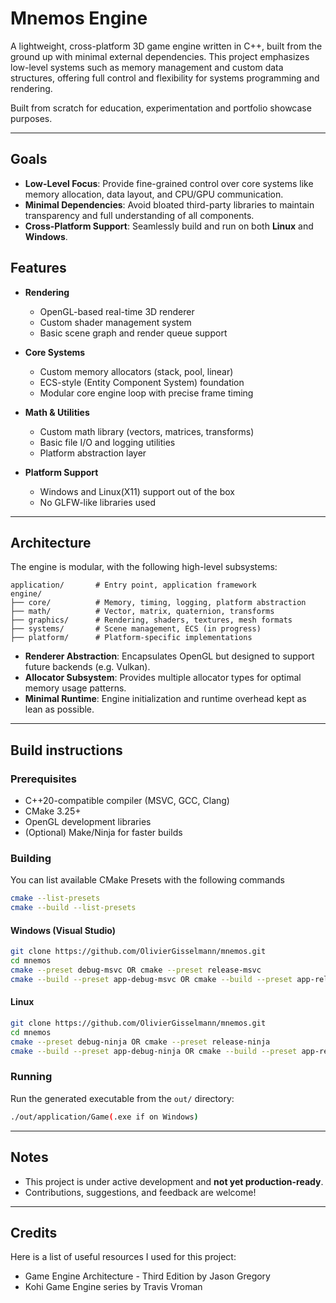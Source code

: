 # Mnemos Engine
A lightweight, cross-platform 3D game engine written in C++, built from the ground up with minimal external dependencies. This project emphasizes low-level systems such as memory management and custom data structures, offering full control and flexibility for systems programming and rendering.

Built from scratch for education, experimentation and portfolio showcase purposes.

---

## Goals
- **Low-Level Focus**: Provide fine-grained control over core systems like memory allocation, data layout, and CPU/GPU communication.
- **Minimal Dependencies**: Avoid bloated third-party libraries to maintain transparency and full understanding of all components.
- **Cross-Platform Support**: Seamlessly build and run on both **Linux** and **Windows**.

## Features
- **Rendering**
  - OpenGL-based real-time 3D renderer
  - Custom shader management system
  - Basic scene graph and render queue support

- **Core Systems**
  - Custom memory allocators (stack, pool, linear)
  - ECS-style (Entity Component System) foundation
  - Modular core engine loop with precise frame timing

- **Math & Utilities**
  - Custom math library (vectors, matrices, transforms)
  - Basic file I/O and logging utilities
  - Platform abstraction layer

- **Platform Support**
  - Windows and Linux(X11) support out of the box
  - No GLFW-like libraries used

---

## Architecture
The engine is modular, with the following high-level subsystems:

```
application/       # Entry point, application framework
engine/
├── core/          # Memory, timing, logging, platform abstraction
├── math/          # Vector, matrix, quaternion, transforms
├── graphics/      # Rendering, shaders, textures, mesh formats
├── systems/       # Scene management, ECS (in progress)
├── platform/      # Platform-specific implementations
```

- **Renderer Abstraction**: Encapsulates OpenGL but designed to support future backends (e.g. Vulkan).
- **Allocator Subsystem**: Provides multiple allocator types for optimal memory usage patterns.
- **Minimal Runtime**: Engine initialization and runtime overhead kept as lean as possible.

---

## Build instructions
### Prerequisites

- C++20-compatible compiler (MSVC, GCC, Clang)
- CMake 3.25+
- OpenGL development libraries
- (Optional) Make/Ninja for faster builds

### Building

You can list available CMake Presets with the following commands
```bash
cmake --list-presets
cmake --build --list-presets
```

#### Windows (Visual Studio)
```bash
git clone https://github.com/OlivierGisselmann/mnemos.git
cd mnemos
cmake --preset debug-msvc OR cmake --preset release-msvc
cmake --build --preset app-debug-msvc OR cmake --build --preset app-release-msvc
```

#### Linux
```bash
git clone https://github.com/OlivierGisselmann/mnemos.git
cd mnemos
cmake --preset debug-ninja OR cmake --preset release-ninja
cmake --build --preset app-debug-ninja OR cmake --build --preset app-release-ninja
```

### Running
Run the generated executable from the `out/` directory:
```bash
./out/application/Game(.exe if on Windows)
```

---

## Notes

- This project is under active development and **not yet production-ready**.
- Contributions, suggestions, and feedback are welcome!

---

## Credits
Here is a list of useful resources I used for this project:

- Game Engine Architecture - Third Edition by Jason Gregory
- Kohi Game Engine series by Travis Vroman